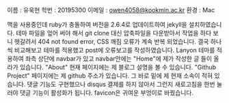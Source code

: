 이름 : 유욱현
학번 : 20195300
이메일 : owen4058@kookmin.ac.kr
환경 : Mac

맥을 사용중인데 ruby가 충돌하여 버전을 2.6.4로 업데이트하여 jekyll을 설치하였습니다.
테마 파일을 엎어 써야 해서 git clone 대신 압축파일을 다운받아서 작업을 하다 보니 헷갈려서 404 not found error, CSS 깨짐 오류가 계속 반복 되었습니다.
결국 하나씩 비교해보고 테마를 적용했고 post에 오류보고를 작성하였습니다.
Lanyon 테마를 적용하여 좌측 상단에 navbar가 있고 navbar안에는
"Home"에 제가 작성한 글 들이 올라가 있습니다.
"About" 현재 페이지에는 제 블로그 설명을 볼 수 있습니다.
"Github Project" 페이지에는 제 github 주소가 있습니다.
그 바로 밑에 제 현재 소속이 적혀 있습니다.
댓글 기능도 구현했으나 disqus 결제를 하지 않아서 그런지 새로고침을 한번 눌러야 댓글 기능이 활성화가 됩니다.
favicon은 귀여운 부엉이로 바꿨습니다.

